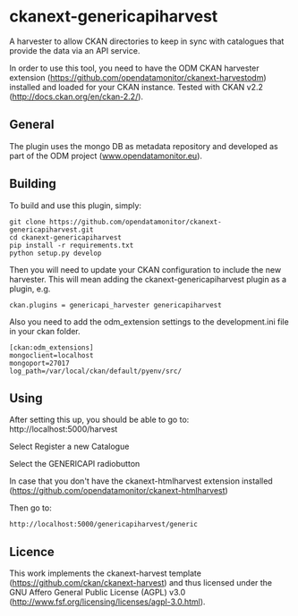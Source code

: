 ckanext-genericapiharvest
==========================

A harvester to allow CKAN directories to keep in sync with catalogues that provide the data via an API service.

In order to use this tool, you need to have the ODM CKAN harvester extension (https://github.com/opendatamonitor/ckanext-harvestodm) installed and loaded for your CKAN instance. 
Tested with CKAN v2.2 (http://docs.ckan.org/en/ckan-2.2/).

General
--------
The plugin uses the mongo DB as metadata repository and developed as part of the ODM project (www.opendatamonitor.eu).


Building
---------

To build and use this plugin, simply:

    git clone https://github.com/opendatamonitor/ckanext-genericapiharvest.git
    cd ckanext-genericapiharvest
    pip install -r requirements.txt
    python setup.py develop

Then you will need to update your CKAN configuration to include the new harvester.  This will mean adding the
ckanext-genericapiharvest plugin as a plugin, e.g.

    ckan.plugins = genericapi_harvester genericapiharvest

Also you need to add the odm_extension settings to the development.ini file in your ckan folder.  

    [ckan:odm_extensions]
    mongoclient=localhost
    mongoport=27017
    log_path=/var/local/ckan/default/pyenv/src/

Using
---------

After setting this up, you should be able to go to:
    http://localhost:5000/harvest

Select Register a new Catalogue

Select the GENERICAPI radiobutton

In case that you don't have the ckanext-htmlharvest extension installed (https://github.com/opendatamonitor/ckanext-htmlharvest)

Then go to:

    http://localhost:5000/genericapiharvest/generic



Licence
---------

This work implements the ckanext-harvest template (https://github.com/ckan/ckanext-harvest) and thus 
licensed under the GNU Affero General Public License (AGPL) v3.0 (http://www.fsf.org/licensing/licenses/agpl-3.0.html).
